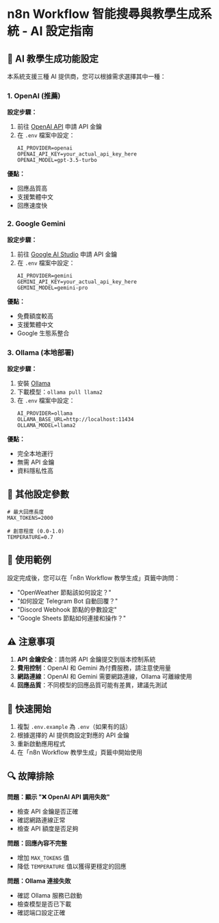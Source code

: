 # n8n Workflow 智能搜尋與教學生成系統 - AI 設定指南

## 🤖 AI 教學生成功能設定

本系統支援三種 AI 提供商，您可以根據需求選擇其中一種：

### 1. OpenAI (推薦)

**設定步驟：**
1. 前往 [OpenAI API](https://platform.openai.com/api-keys) 申請 API 金鑰
2. 在 `.env` 檔案中設定：
   ```
   AI_PROVIDER=openai
   OPENAI_API_KEY=your_actual_api_key_here
   OPENAI_MODEL=gpt-3.5-turbo
   ```

**優點：**
- 回應品質高
- 支援繁體中文
- 回應速度快

### 2. Google Gemini

**設定步驟：**
1. 前往 [Google AI Studio](https://makersuite.google.com/app/apikey) 申請 API 金鑰
2. 在 `.env` 檔案中設定：
   ```
   AI_PROVIDER=gemini
   GEMINI_API_KEY=your_actual_api_key_here
   GEMINI_MODEL=gemini-pro
   ```

**優點：**
- 免費額度較高
- 支援繁體中文
- Google 生態系整合

### 3. Ollama (本地部署)

**設定步驟：**
1. 安裝 [Ollama](https://ollama.ai/)
2. 下載模型：`ollama pull llama2`
3. 在 `.env` 檔案中設定：
   ```
   AI_PROVIDER=ollama
   OLLAMA_BASE_URL=http://localhost:11434
   OLLAMA_MODEL=llama2
   ```

**優點：**
- 完全本地運行
- 無需 API 金鑰
- 資料隱私性高

## 🔧 其他設定參數

```env
# 最大回應長度
MAX_TOKENS=2000

# 創意程度 (0.0-1.0)
TEMPERATURE=0.7
```

## 📝 使用範例

設定完成後，您可以在「n8n Workflow 教學生成」頁籤中詢問：

- "OpenWeather 節點該如何設定？"
- "如何設定 Telegram Bot 自動回覆？"
- "Discord Webhook 節點的參數設定"
- "Google Sheets 節點如何連接和操作？"

## ⚠️ 注意事項

1. **API 金鑰安全**：請勿將 API 金鑰提交到版本控制系統
2. **費用控制**：OpenAI 和 Gemini 為付費服務，請注意使用量
3. **網路連線**：OpenAI 和 Gemini 需要網路連線，Ollama 可離線使用
4. **回應品質**：不同模型的回應品質可能有差異，建議先測試

## 🚀 快速開始

1. 複製 `.env.example` 為 `.env`（如果有的話）
2. 根據選擇的 AI 提供商設定對應的 API 金鑰
3. 重新啟動應用程式
4. 在「n8n Workflow 教學生成」頁籤中開始使用

## 🔍 故障排除

**問題：顯示 "❌ OpenAI API 調用失敗"**
- 檢查 API 金鑰是否正確
- 確認網路連線正常
- 檢查 API 額度是否足夠

**問題：回應內容不完整**
- 增加 `MAX_TOKENS` 值
- 降低 `TEMPERATURE` 值以獲得更穩定的回應

**問題：Ollama 連接失敗**
- 確認 Ollama 服務已啟動
- 檢查模型是否已下載
- 確認端口設定正確
